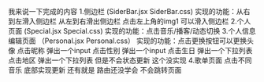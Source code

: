 我来说一下完成的内容
1.侧边栏
(SiderBar.jsx SiderBar.css)
实现的功能：从右到左滑入侧边栏
从左到右滑出侧边栏
点击左上角的img1 可以滑入侧边栏
2.个人页面
(Special.jsx Special.css)
实现的功能：点击音乐/播客/动态切换
3.个人信息编辑页面
（Personal.jsx Personal.css）
实现的功能：点击更换按钮可以更换头像
点击昵称 弹出一个input 
点击性别 弹出一个input
点击生日 弹出一个下拉列表
点击地区 弹出一个下拉列表
但是不会状态更新 这个没实现
4.歌单页面
点击不同音乐 底部实现更新
还有就是 路由还没学会 不会跳转页面
